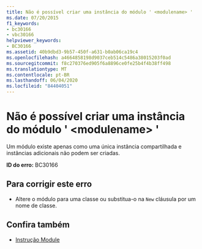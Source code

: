 ```yaml
---
title: Não é possível criar uma instância do módulo ' <modulename> '
ms.date: 07/20/2015
f1_keywords:
- bc30166
- vbc30166
helpviewer_keywords:
- BC30166
ms.assetid: 40b9dbd3-9b57-450f-a631-b0ab06ca19c4
ms.openlocfilehash: a4664858198d9037ceb514c5486a38015203f0ad
ms.sourcegitcommit: f8c270376ed905f6a8896ce0fe25b4f4b38ff498
ms.translationtype: MT
ms.contentlocale: pt-BR
ms.lasthandoff: 06/04/2020
ms.locfileid: "84404051"
---
```

# <a name="cannot-create-an-instance-of-module-modulename"></a>Não é possível criar uma instância do módulo ' \<modulename> '
Um módulo existe apenas como uma única instância compartilhada e instâncias adicionais não podem ser criadas.  
  
 **ID do erro:** BC30166  
  
## <a name="to-correct-this-error"></a>Para corrigir este erro  
  
- Altere o módulo para uma classe ou substitua-o na `New` cláusula por um nome de classe.  
  
## <a name="see-also"></a>Confira também

- [Instrução Module](../language-reference/statements/module-statement.md)
